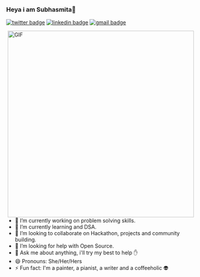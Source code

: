 ### Heya i am Subhasmita👋
[![twitter badge](https://img.shields.io/badge/subh117x-2B3856?style=flat&logo=twitter)](https://twitter.com/subh117x)
[![linkedin badge](https://img.shields.io/badge/Subhasmita_Swain-493D26?style=flat&logo=linkedin)](https://www.linkedin.com/in/subhasmita-swain-a369a11aa/)
[![gmail badge](https://img.shields.io/badge/Subhasmita-F9A7B0?style=flat&logo=gmail)](subhasmitaswain232@gmail.com)
<!--![](https://raw.githubusercontent.com/Ask-Subhasmita/Ask-Subhasmita/27dd9a8e6d55abfb5929ddb2158e6c666a271d5b/cover_pic.png)-->
<img align="right" alt="GIF" height="500px" src="https://github.com/Ask-Subhasmita/Ask-Subhasmita/blob/master/gifs/animation_500_ke4cgngp.gif" />

- 🔭 I’m currently working on problem solving skills.
- 🌱 I’m currently learning  and DSA.
- 👯 I’m looking to collaborate on Hackathon, projects and community building.
- 🤔 I’m looking for help with Open Source.
- 💬 Ask me about anything, i'll try my best to help :hand:
- 😄 Pronouns: She/Her/Hers
- ⚡ Fun fact: I'm a painter, a pianist, a writer and a coffeeholic :alien:
